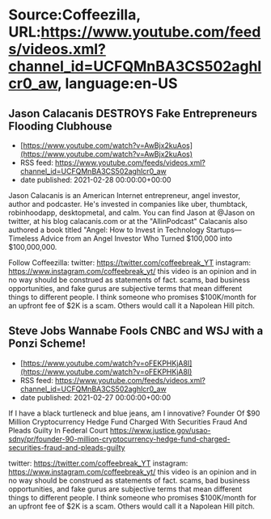 # Source:Coffeezilla, URL:https://www.youtube.com/feeds/videos.xml?channel_id=UCFQMnBA3CS502aghlcr0_aw, language:en-US

## Jason Calacanis DESTROYS Fake Entrepreneurs Flooding Clubhouse
 - [https://www.youtube.com/watch?v=AwBjx2kuAos](https://www.youtube.com/watch?v=AwBjx2kuAos)
 - RSS feed: https://www.youtube.com/feeds/videos.xml?channel_id=UCFQMnBA3CS502aghlcr0_aw
 - date published: 2021-02-28 00:00:00+00:00

Jason Calacanis is an American Internet entrepreneur, angel investor, author and podcaster. He's invested in companies like uber, thumbtack, robinhoodapp, desktopmetal, and calm. You can find Jason at @Jason on twitter, at his blog calacanis.com or at the "AllinPodcast"
Calacanis also authored a book titled "Angel: How to Invest in Technology Startups—Timeless Advice from an Angel Investor Who Turned $100,000 into $100,000,000. 

Follow Coffeezilla:
twitter: https://twitter.com/coffeebreak_YT
instagram: https://www.instagram.com/coffeebreak_yt/
this video is an opinion and in no way should be construed as statements of fact. scams, bad business opportunities, and fake gurus are subjective terms that mean different things to different people. I think someone who promises $100K/month for an upfront fee of $2K is a scam. Others would call it a Napolean Hill pitch.

## Steve Jobs Wannabe Fools CNBC and WSJ with a Ponzi Scheme!
 - [https://www.youtube.com/watch?v=oFEKPHKjA8I](https://www.youtube.com/watch?v=oFEKPHKjA8I)
 - RSS feed: https://www.youtube.com/feeds/videos.xml?channel_id=UCFQMnBA3CS502aghlcr0_aw
 - date published: 2021-02-27 00:00:00+00:00

If I have a black turtleneck and blue jeans, am I innovative?
Founder Of $90 Million Cryptocurrency Hedge Fund Charged With Securities Fraud And Pleads Guilty In Federal Court https://www.justice.gov/usao-sdny/pr/founder-90-million-cryptocurrency-hedge-fund-charged-securities-fraud-and-pleads-guilty

twitter: https://twitter.com/coffeebreak_YT
instagram: https://www.instagram.com/coffeebreak_yt/
this video is an opinion and in no way should be construed as statements of fact. scams, bad business opportunities, and fake gurus are subjective terms that mean different things to different people. I think someone who promises $100K/month for an upfront fee of $2K is a scam. Others would call it a Napolean Hill pitch.

